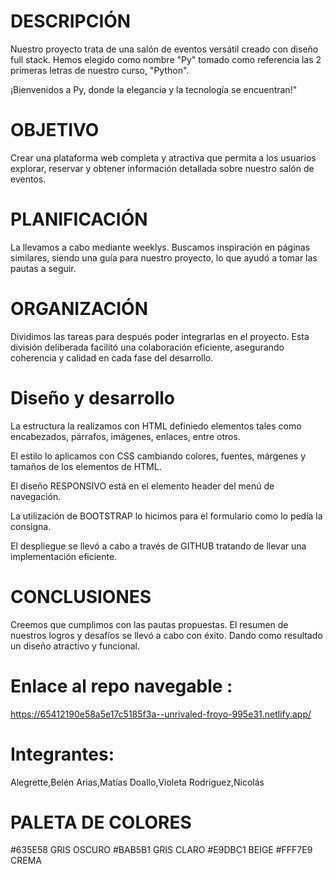 # DESCRIPCIÓN
Nuestro proyecto trata de una salón de eventos versátil creado con diseño full stack. Hemos elegido como nombre "Py" tomado como referencia las 2 primeras letras de nuestro curso, "Python".

¡Bienvenidos a Py, donde la elegancia y la tecnología se encuentran!"

# OBJETIVO
Crear una plataforma web completa y atractiva que permita a los usuarios explorar, reservar y obtener información detallada sobre nuestro salón de eventos.

# PLANIFICACIÓN
La llevamos a cabo mediante weeklys. Buscamos inspiración en páginas similares, siendo una guía para nuestro proyecto, lo que ayudó a tomar las pautas a seguir.

# ORGANIZACIÓN 
Dividimos las tareas para después poder integrarlas en el proyecto. Esta división deliberada facilitó una colaboración eficiente, asegurando coherencia y calidad en cada fase del desarrollo.

# Diseño y desarrollo
La estructura la realizamos con HTML definiedo elementos tales como encabezados, párrafos, imágenes, enlaces, entre otros.

El estilo lo aplicamos con CSS cambiando colores, fuentes, márgenes y tamaños de los elementos de HTML.

El diseño RESPONSIVO está en el elemento header del menú de navegación.

La utilización de BOOTSTRAP lo hicimos para el formulario como lo pedía la consigna.

El despliegue se llevó a cabo a través de GITHUB tratando de llevar una implementación eficiente.

# CONCLUSIONES

Creemos que cumplimos con las pautas propuestas. El resumen de nuestros logros y desafíos se llevó a cabo con éxito. Dando como resultado un diseño atractivo y funcional.


# Enlace al repo navegable :
https://65412190e58a5e17c5185f3a--unrivaled-froyo-995e31.netlify.app/

# Integrantes:
Alegrette,Belén
Arias,Matías
Doallo,Violeta
Rodriguez,Nicolás



# PALETA DE COLORES
#635E58 GRIS OSCURO
#BAB5B1 GRIS CLARO
#E9DBC1 BEIGE
#FFF7E9 CREMA
